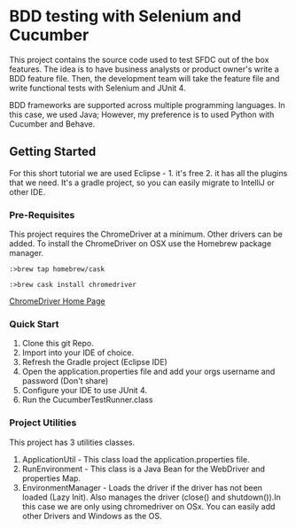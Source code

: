# BDD testing with Selenium and Cucumber #
This project contains the source code used to test SFDC out of the box features.  The idea 
is to have business analysts or product owner's write a BDD feature file.  Then, the development team will take the feature file and write functional tests with Selenium and JUnit 4.

BDD frameworks are supported across multiple programming languages.  In this case, we used Java; However, my preference is to used Python with Cucumber and Behave.  

## Getting Started ##
For this short tutorial we are used Eclipse - 1. it's free 2. it has all the plugins that we need.  It's a gradle project, so you can easily migrate to IntelliJ or other IDE.

### Pre-Requisites ###
This project requires the ChromeDriver at a minimum.  Other drivers can be added.
To install the ChromeDriver on OSX use the Homebrew package manager.

```
:>brew tap homebrew/cask

:>brew cask install chromedriver
```

[ChromeDriver Home Page](http://chromedriver.chromium.org)


### Quick Start ###

1. Clone this git Repo.
2. Import into your IDE of choice.
3. Refresh the Gradle project (Eclipse IDE)
4. Open the application.properties file and add your orgs username and password (Don't share)
5. Configure your IDE to use JUnit 4.
6. Run the CucumberTestRunner.class

### Project Utilities
This project has 3 utilities classes.

1. ApplicationUtil - This class load the application.properties file.
2. RunEnvironment - This class is a Java Bean for the WebDriver and properties Map.
3. EnvironmentManager - Loads the driver if the driver has not been loaded (Lazy Init).  Also manages the driver (close() and shutdown()).In this case we are only using chromedriver on OSx.  You can easily add other Drivers and Windows as the OS.


